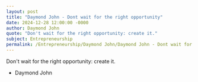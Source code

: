 ```yaml
---
layout: post
title: "Daymond John - Dont wait for the right opportunity"
date: 2024-12-28 12:00:00 -0000
author: Daymond John
quote: "Don't wait for the right opportunity: create it."
subject: Entrepreneurship
permalink: /Entrepreneurship/Daymond John/Daymond John - Dont wait for the right opportunity
---
```


Don't wait for the right opportunity: create it.

- Daymond John
